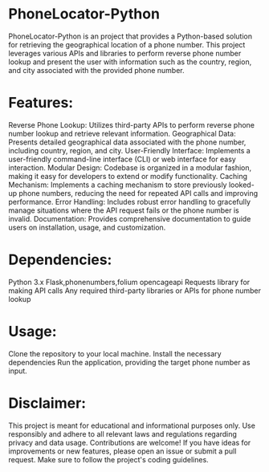 # PhoneLocator-Python
PhoneLocator-Python is an project that provides a Python-based solution for retrieving the geographical location of a phone number. This project leverages various APIs and libraries to perform reverse phone number lookup and present the user with information such as the country, region, and city associated with the provided phone number.

# Features:
Reverse Phone Lookup: Utilizes third-party APIs to perform reverse phone number lookup and retrieve relevant information.
Geographical Data: Presents detailed geographical data associated with the phone number, including country, region, and city.
User-Friendly Interface: Implements a user-friendly command-line interface (CLI) or web interface for easy interaction.
Modular Design: Codebase is organized in a modular fashion, making it easy for developers to extend or modify functionality.
Caching Mechanism: Implements a caching mechanism to store previously looked-up phone numbers, reducing the need for repeated API calls and improving performance.
Error Handling: Includes robust error handling to gracefully manage situations where the API request fails or the phone number is invalid.
Documentation: Provides comprehensive documentation to guide users on installation, usage, and customization.

# Dependencies:
Python 3.x
Flask,phonenumbers,folium
opencageapi
Requests library for making API calls
Any required third-party libraries or APIs for phone number lookup

# Usage:
Clone the repository to your local machine.
Install the necessary dependencies
Run the application, providing the target phone number as input.

# Disclaimer:
This project is meant for educational and informational purposes only. Use responsibly and adhere to all relevant laws and regulations regarding privacy and data usage.
Contributions are welcome! If you have ideas for improvements or new features, please open an issue or submit a pull request. Make sure to follow the project's coding guidelines.
